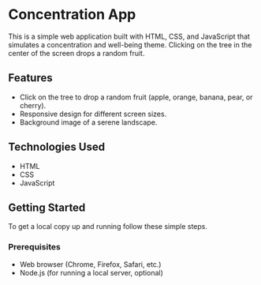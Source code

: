 # Concentration App

This is a simple web application built with HTML, CSS, and JavaScript that simulates a concentration and well-being theme. Clicking on the tree in the center of the screen drops a random fruit.

## Features

- Click on the tree to drop a random fruit (apple, orange, banana, pear, or cherry).
- Responsive design for different screen sizes.
- Background image of a serene landscape.

## Technologies Used

- HTML
- CSS
- JavaScript

## Getting Started

To get a local copy up and running follow these simple steps.

### Prerequisites

- Web browser (Chrome, Firefox, Safari, etc.)
- Node.js (for running a local server, optional)

